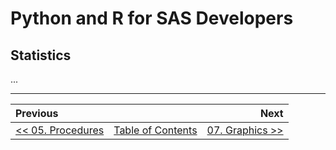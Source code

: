 # Python and R for SAS Developers

## Statistics

...

---

| Previous       |                | Next           |
|:-------------- |:--------------:| --------------:|
| [&lt;&lt; 05. Procedures](05_Procedures.md) | [Table of Contents](00_TOC.md) | [07. Graphics &gt;&gt;](07_Graphics.md) |
